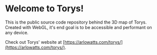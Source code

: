 # Welcome to Torys!

This is the public source code repository behind the 3D map of Torys. Created with WebGL, it's end goal is to be accessible and performant on any device.

Check out Torys' website at [https://arlowatts.com/torys/](https://arlowatts.com/torys/).
